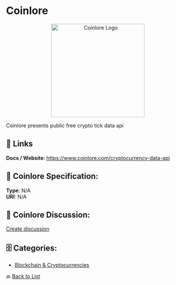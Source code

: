 # Coinlore
<p align="center">
    <img width="256" src="https://raw.githubusercontent.com/apis-list/apis-list/main/apis/coinlore/logo_256x256.png" alt="Coinlore Logo"/>
</p>

Coinlore presents public free crypto tick data api

##  🔗 Links
**Docs / Website**: https://www.coinlore.com/cryptocurrency-data-api

## 🧬 Coinlore Specification:
**Type**: N/A  
**URI**: N/A

## 💬 Coinlore Discussion:
[Create discussion](https://github.com/apis-list/apis-list/discussions/new)

## 🗄️ Categories:
- [Blockchain & Cryptocurrencies](https://github.com/apis-list/apis-list#blockchain--cryptocurrencies-)




🔙 [Back to List](https://github.com/apis-list/apis-list)
